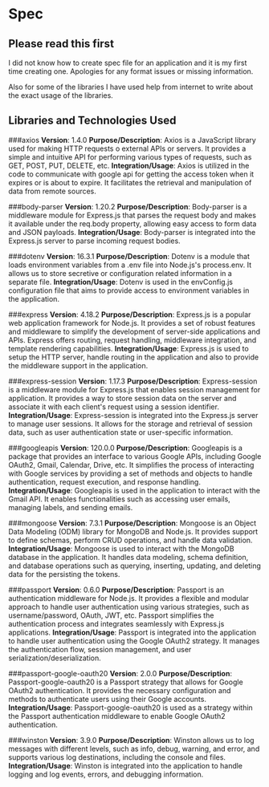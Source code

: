 # Spec

## Please read this first
I did not know how to create spec file for an application and it is my first time creating one. Apologies for any format issues or missing information. 

Also for some of the libraries I have used help from internet to write about the exact usage of the libraries. 

## Libraries and Technologies Used

###axios
__Version__: 1.4.0
__Purpose/Description__: Axios is a JavaScript library used for making HTTP requests o external APIs or servers. It provides a simple and intuitive API for performing various types of requests, such as GET, POST, PUT, DELETE, etc. 
__Integration/Usage__: Axios is utilized in the code to communicate with google api for getting the access token when it expires or is about to expire. It facilitates the retrieval and manipulation of data from remote sources.

###body-parser
__Version__: 1.20.2
__Purpose/Description__: Body-parser is a middleware module for Express.js that parses the request body and makes it available under the req.body property, allowing easy access to form data and JSON payloads.
__Integration/Usage__: Body-parser is integrated into the Express.js server to parse incoming request bodies. 

###dotenv
__Version__: 16.3.1
__Purpose/Description__: Dotenv is a module that loads environment variables from a .env file into Node.js's process.env. It allows us to store secretive or configuration related information in a separate file.
__Integration/Usage__: Dotenv is used in the envConfig.js configuration file that aims to provide access to environment variables in the application.

###express
__Version__: 4.18.2
__Purpose/Description__: Express.js is a popular web application framework for Node.js. It provides a set of robust features and middleware to simplify the development of server-side applications and APIs. Express offers routing, request handling, middleware integration, and template rendering capabilities.
__Integration/Usage__: Express.js is used to setup the HTTP server, handle routing in the application and also to provide the middleware support in the application.

###express-session
__Version__: 1.17.3
__Purpose/Description__: Express-session is a middleware module for Express.js that enables session management for application. It provides a way to store session data on the server and associate it with each client's request using a session identifier.
__Integration/Usage__: Express-session is integrated into the Express.js server to manage user sessions. It allows for the storage and retrieval of session data, such as user authentication state or user-specific information.

###googleapis
__Version__: 120.0.0
__Purpose/Description__: Googleapis is a package that provides an interface to various Google APIs, including Google OAuth2, Gmail, Calendar, Drive, etc. It simplifies the process of interacting with Google services by providing a set of methods and objects to handle authentication, request execution, and response handling.
__Integration/Usage__: Googleapis is used in the application to interact with the Gmail API. It enables functionalities such as accessing user emails, managing labels, and sending emails.

###mongoose
__Version__: 7.3.1
__Purpose/Description__: Mongoose is an Object Data Modeling (ODM) library for MongoDB and Node.js. It provides support to define schemas, perform CRUD operations, and handle data validation.
__Integration/Usage__: Mongoose is used to interact with the MongoDB database in the application. It handles data modeling, schema definition, and database operations such as querying, inserting, updating, and deleting data for the persisting the tokens.

###passport
__Version__: 0.6.0
__Purpose/Description__: Passport is an authentication middleware for Node.js. It provides a flexible and modular approach to handle user authentication using various strategies, such as username/password, OAuth, JWT, etc. Passport simplifies the authentication process and integrates seamlessly with Express.js applications.
__Integration/Usage__: Passport is integrated into the application to handle user authentication using the Google OAuth2 strategy. It manages the authentication flow, session management, and user serialization/deserialization.

###passport-google-oauth20
__Version__: 2.0.0
__Purpose/Description__: Passport-google-oauth20 is a Passport strategy that allows for Google OAuth2 authentication. It provides the necessary configuration and methods to authenticate users using their Google accounts.
__Integration/Usage__: Passport-google-oauth20 is used as a strategy within the Passport authentication middleware to enable Google OAuth2 authentication. 

###winston
__Version__: 3.9.0
__Purpose/Description__: Winston allows us to log messages with different levels, such as info, debug, warning, and error, and supports various log destinations, including the console and files.
__Integration/Usage__: Winston is integrated into the application to handle logging and log events, errors, and debugging information.